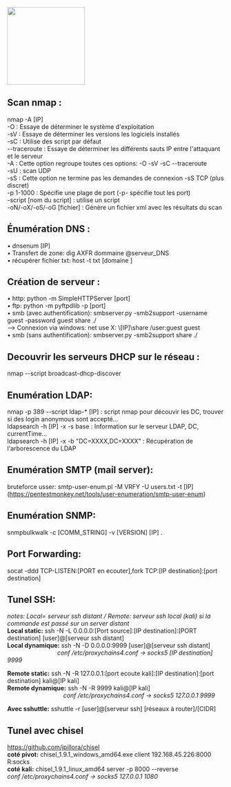 <img src="https://github.com/florianges/Simple-OSCP-cheat-sheet/assets/64069514/2b1a86a8-565a-48c7-909f-4f1725583655" height="180">

## Scan nmap :
nmap -A [IP]  
-O : Essaye de déterminer le système d'exploitation  
-sV : Essaye de déterminer les versions les logiciels installés  
-sC : Utilise des script par défaut  
--traceroute : Essaye de déterminer les différents sauts IP entre l'attaquant et le serveur  
-A : Cette option regroupe toutes ces options: -O -sV -sC --traceroute  
-sU : scan UDP  
-sS : Cette option ne termine pas les demandes de connexion -sS TCP (plus discret)  
-p 1-1000 : Spécifie une plage de port (-p- spécifie tout les port)  
-script [nom du script] : utilise un script  
-oN/-oX/-oS/-oG [fichier] : Génère un fichier xml avec les résultats du scan  

## Énumération DNS :
•	dnsenum [IP]  
•	Transfert de zone: dig AXFR dommaine @serveur_DNS  
•	récupérer fichier txt: host -t txt [domaine ] 

## Création de serveur :
•	http: python -m SimpleHTTPServer [port]  
•	ftp: python -m pyftpdlib -p [port]  
•	smb (avec authentification): smbserver.py -smb2support -username guest -password guest share ./  
      --> Connexion via windows: net use X: \\[IP]\share /user:guest guest  
•	smb (sans authentification): smbserver.py -smb2support share ./  

## Decouvrir les serveurs DHCP sur le réseau :
nmap --script broadcast-dhcp-discover  

## Enumération LDAP:
nmap -p 389 --script ldap-* [IP] : script nmap pour découvir les DC, trouver si des login anonymous sont accepté...  
ldapsearch -h [IP] -x -s base : Information sur le serveur LDAP, DC, currentTime...  
ldapsearch -h [IP] -x -b "DC=XXXX,DC=XXXX" : Récupération de l'arborescence du LDAP  

## Enumération SMTP (mail server):
bruteforce usser: smtp-user-enum.pl -M VRFY -U users.txt -t [IP]  (https://pentestmonkey.net/tools/user-enumeration/smtp-user-enum)

## Enumération SNMP:
snmpbulkwalk -c [COMM_STRING] -v [VERSION] [IP] .  

## Port Forwarding:
socat -ddd TCP-LISTEN:[PORT en ecouter],fork TCP:[IP destination]:[port destination]  

## Tunel SSH:
_notes: Local= serveur ssh distant / Remote: serveur ssh local (kali) si la commande est passé sur un server distant_  
**Local static:** ssh -N -L 0.0.0.0:[Port source]:[IP destination]:[PORT destination] [user]@[serveur ssh distant]  
**Local dynamique:** ssh -N -D 0.0.0.0:9999 [user]@[serveur ssh distant]  
&emsp;&emsp;&emsp;&emsp;&emsp;&emsp;&emsp;&emsp; _conf /etc/proxychains4.conf -> socks5 [IP destination]  9999_  
  
**Remote static:** ssh -N -R 127.0.0.1:[port ecoute kali]:[IP destination]:[port destination] kali@[IP kali]  
**Remote dynamique:** ssh -N -R 9999 kali@[IP kali]  
&emsp;&emsp;&emsp;&emsp;&emsp;&emsp;&emsp;&emsp;&emsp; _conf /etc/proxychains4.conf -> socks5 127.0.0.1 9999_  
  
**Avec sshuttle:** sshuttle -r [user]@[serveur ssh] [réseaux à router]/[CIDR]  

## Tunel avec chisel
https://github.com/jpillora/chisel  
**coté pivot:** chisel_1.9.1_windows_amd64.exe client 192.168.45.226:8000 R:socks   
**coté kali:** chisel_1.9.1_linux_amd64 server -p 8000 --reverse  
_conf /etc/proxychains4.conf -> socks5 127.0.0.1 1080_  
